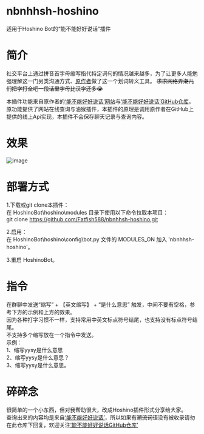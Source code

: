 # nbnhhsh-hoshino
 适用于Hoshino Bot的“能不能好好说话”插件  
# 简介
社交平台上通过拼音首字母缩写指代特定词句的情况越来越多，为了让更多人能勉强理解这一门另类沟通方式、[原作者](https://github.com/itorr)做了这一个划词转义工具。  ~~求求网络弄潮儿们把字打全吧一段话里字母比汉字还多😭~~   
  
本插件功能来自原作者的[‘能不能好好说话’网站](https://lab.magiconch.com/nbnhhsh/)与[‘能不能好好说话’GitHub仓库](https://github.com/itorr/nbnhhsh)，原功能提供了网站在线查询与油猴插件，本插件的原理是调用原作者在GitHub上提供的线上Api实现，本插件不会保存聊天记录与查询内容。
#  效果

![image](https://github.com/Fatfish588/nbnhhsh-hoshino/assets/59791439/e164469c-cb1d-4aa2-bab3-fe0be756987e)

#  部署方式
1.下载或git clone本插件：  
在 HoshinoBot\hoshino\modules 目录下使用以下命令拉取本项目：  
git clone https://github.com/Fatfish588/nbnhhsh-hoshino.git

2.启用：  
在 HoshinoBot\hoshino\config\bot.py 文件的 MODULES_ON 加入 'nbnhhsh-hoshino'。  

3.重启 HoshinoBot。  
#  指令
在群聊中发送“缩写” + 【英文缩写】 + “是什么意思” 触发，中间不要有空格，参考下方的示例和上方的效果。  
因为各种打字习惯不一样，支持常用中英文标点符号结尾，也支持没有标点符号结尾。  
不支持多个缩写放在一个指令中发送。  
示例：  
1、缩写yysy是什么意思  
2、缩写yysy是什么意思？  
3、缩写yysy是什么意思。  

# 碎碎念
很简单的一个小东西，但对我帮助很大，改成Hoshino插件形式分享给大家。  
查询出来的内容均是来自[‘能不能好好说话’](https://github.com/itorr/nbnhhsh)，所以如果有~~潮流词语~~没有被收录请勿在此仓库下回复，欢迎关注[‘能不能好好说话GitHub仓库’](https://github.com/itorr/nbnhhsh)
